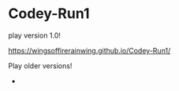 # Codey-Run1
play version 1.0!

https://wingsoffirerainwing.github.io/Codey-Run1/



Play older versions!

*
